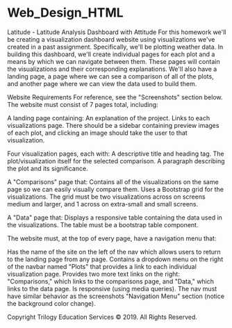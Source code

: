 # Web_Design_HTML

Latitude - Latitude Analysis Dashboard with Attitude
For this homework we'll be creating a visualization dashboard website using visualizations we've created in a past assignment. Specifically, we'll be plotting weather data.
In building this dashboard, we'll create individual pages for each plot and a means by which we can navigate between them. These pages will contain the visualizations and their corresponding explanations. We'll also have a landing page, a page where we can see a comparison of all of the plots, and another page where we can view the data used to build them.

Website Requirements
For reference, see the "Screenshots" section below.
The website must consist of 7 pages total, including:

A landing page containing:
An explanation of the project.
Links to each visualizations page. There should be a sidebar containing preview images of each plot, and clicking an image should take the user to that visualization.

Four visualization pages, each with:
A descriptive title and heading tag.
The plot/visualization itself for the selected comparison.
A paragraph describing the plot and its significance.


A "Comparisons" page that:
Contains all of the visualizations on the same page so we can easily visually compare them.
Uses a Bootstrap grid for the visualizations.
The grid must be two visualizations across on screens medium and larger, and 1 across on extra-small and small screens.


A "Data" page that:
Displays a responsive table containing the data used in the visualizations.
The table must be a bootstrap table component.

The website must, at the top of every page, have a navigation menu that:

Has the name of the site on the left of the nav which allows users to return to the landing page from any page.
Contains a dropdown menu on the right of the navbar named "Plots" that provides a link to each individual visualization page.
Provides two more text links on the right: "Comparisons," which links to the comparisons page, and "Data," which links to the data page.
Is responsive (using media queries). The nav must have similar behavior as the screenshots "Navigation Menu" section (notice the background color change).

Copyright
Trilogy Education Services © 2019. All Rights Reserved.
